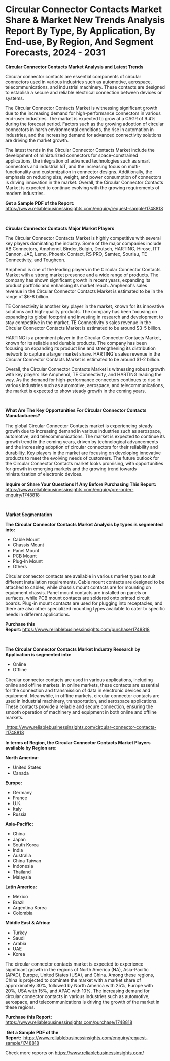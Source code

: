 <p><h1>Circular Connector Contacts Market Share & Market New Trends Analysis Report By Type, By Application, By End-use, By Region, And Segment Forecasts, 2024 - 2031</h1></p><p><strong>Circular Connector Contacts Market Analysis and Latest Trends</strong></p>
<p><p>Circular connector contacts are essential components of circular connectors used in various industries such as automotive, aerospace, telecommunications, and industrial machinery. These contacts are designed to establish a secure and reliable electrical connection between devices or systems.</p><p>The Circular Connector Contacts Market is witnessing significant growth due to the increasing demand for high-performance connectors in various end-user industries. The market is expected to grow at a CAGR of 9.4% during the forecast period. Factors such as the growing adoption of circular connectors in harsh environmental conditions, the rise in automation in industries, and the increasing demand for advanced connectivity solutions are driving the market growth.</p><p>The latest trends in the Circular Connector Contacts Market include the development of miniaturized connectors for space-constrained applications, the integration of advanced technologies such as smart connectors and industrial IoT, and the increasing focus on multi-functionality and customization in connector designs. Additionally, the emphasis on reducing size, weight, and power consumption of connectors is driving innovation in the market. Overall, the Circular Connector Contacts Market is expected to continue evolving with the growing requirements of modern industries.</p></p>
<p><strong>Get a Sample PDF of the Report:&nbsp;</strong> <a href="https://www.reliablebusinessinsights.com/enquiry/request-sample/1748818">https://www.reliablebusinessinsights.com/enquiry/request-sample/1748818</a></p>
<p>&nbsp;</p>
<p><strong>Circular Connector Contacts Major Market Players</strong></p>
<p><p>The Circular Connector Contacts Market is highly competitive with several key players dominating the industry. Some of the major companies include AB Connectors, Amphenol, Binder, Bulgin, Deutsch, HARTING, Hirose, ITT Cannon, JAE, Lemo, Phoenix Contact, RS PRO, Samtec, Souriau, TE Connectivity, and Toughcon.</p><p>Amphenol is one of the leading players in the Circular Connector Contacts Market with a strong market presence and a wide range of products. The company has shown significant growth in recent years, expanding its product portfolio and enhancing its market reach. Amphenol's sales revenue in the Circular Connector Contacts Market is estimated to be in the range of $6-8 billion.</p><p>TE Connectivity is another key player in the market, known for its innovative solutions and high-quality products. The company has been focusing on expanding its global footprint and investing in research and development to stay competitive in the market. TE Connectivity's sales revenue in the Circular Connector Contacts Market is estimated to be around $3-5 billion.</p><p>HARTING is a prominent player in the Circular Connector Contacts Market, known for its reliable and durable products. The company has been focusing on expanding its product line and strengthening its distribution network to capture a larger market share. HARTING's sales revenue in the Circular Connector Contacts Market is estimated to be around $1-2 billion.</p><p>Overall, the Circular Connector Contacts Market is witnessing robust growth with key players like Amphenol, TE Connectivity, and HARTING leading the way. As the demand for high-performance connectors continues to rise in various industries such as automotive, aerospace, and telecommunications, the market is expected to show steady growth in the coming years.</p></p>
<p>&nbsp;</p>
<p><strong>What Are The Key Opportunities For Circular Connector Contacts Manufacturers?</strong></p>
<p><p>The global Circular Connector Contacts market is experiencing steady growth due to increasing demand in various industries such as aerospace, automotive, and telecommunications. The market is expected to continue its growth trend in the coming years, driven by technological advancements and the increasing adoption of circular connectors for their reliability and durability. Key players in the market are focusing on developing innovative products to meet the evolving needs of customers. The future outlook for the Circular Connector Contacts market looks promising, with opportunities for growth in emerging markets and the growing trend towards miniaturization of electronic devices.</p></p>
<p><strong>Inquire or Share Your Questions If Any Before Purchasing This Report:</strong> <a href="https://www.reliablebusinessinsights.com/enquiry/pre-order-enquiry/1748818">https://www.reliablebusinessinsights.com/enquiry/pre-order-enquiry/1748818</a></p>
<p>&nbsp;</p>
<p><strong>Market Segmentation</strong></p>
<p><strong>The Circular Connector Contacts Market Analysis by types is segmented into:</strong></p>
<p><ul><li>Cable Mount</li><li>Chassis Mount</li><li>Panel Mount</li><li>PCB Mount</li><li>Plug-In Mount</li><li>Others</li></ul></p>
<p><p>Circular connector contacts are available in various market types to suit different installation requirements. Cable mount contacts are designed to be attached to cables, while chassis mount contacts are for mounting on equipment chassis. Panel mount contacts are installed on panels or surfaces, while PCB mount contacts are soldered onto printed circuit boards. Plug-in mount contacts are used for plugging into receptacles, and there are also other specialized mounting types available to cater to specific needs in different applications.</p></p>
<p><strong>Purchase this Report:&nbsp;</strong><a href="https://www.reliablebusinessinsights.com/purchase/1748818">https://www.reliablebusinessinsights.com/purchase/1748818</a></p>
<p>&nbsp;</p>
<p><strong>The Circular Connector Contacts Market Industry Research by Application is segmented into:</strong></p>
<p><ul><li>Online</li><li>Offline</li></ul></p>
<p><p>Circular connector contacts are used in various applications, including online and offline markets. In online markets, these contacts are essential for the connection and transmission of data in electronic devices and equipment. Meanwhile, in offline markets, circular connector contacts are used in industrial machinery, transportation, and aerospace applications. These contacts provide a reliable and secure connection, ensuring the smooth operation of machinery and equipment in both online and offline markets.</p></p>
<p><a href="https://www.reliablebusinessinsights.com/circular-connector-contacts-r1748818">&nbsp;https://www.reliablebusinessinsights.com/circular-connector-contacts-r1748818</a></p>
<p><strong>In terms of Region, the Circular Connector Contacts Market Players available by Region are:</strong></p>
<p>
    <p> <strong> North America: </strong>
        <ul>
            <li>United States</li>
            <li>Canada</li>
        </ul>
        </p> 
    <p> <strong> Europe: </strong>
        <ul>
            <li>Germany</li>
            <li>France</li>
            <li>U.K.</li>
            <li>Italy</li>
            <li>Russia</li>
        </ul>
        </p> 
    <p> <strong> Asia-Pacific: </strong>
        <ul>
            <li>China</li>
            <li>Japan</li>
            <li>South Korea</li>
            <li>India</li>
            <li>Australia</li>
            <li>China Taiwan</li>
            <li>Indonesia</li>
            <li>Thailand</li>
            <li>Malaysia</li>
        </ul>
        </p> 
    <p> <strong> Latin America: </strong>
        <ul>
            <li>Mexico</li>
            <li>Brazil</li>
            <li>Argentina Korea</li>
            <li>Colombia</li>
        </ul>
        </p> 
    <p> <strong> Middle East & Africa: </strong>
        <ul>
            <li>Turkey</li>
            <li>Saudi</li>
            <li>Arabia</li>
            <li>UAE</li>
            <li>Korea</li>
        </ul>
    </p>
    </p>
<p><p>The circular connector contacts market is expected to experience significant growth in the regions of North America (NA), Asia-Pacific (APAC), Europe, United States (USA), and China. Among these regions, China is projected to dominate the market with a market share of approximately 30%, followed by North America with 25%, Europe with 20%, USA with 15%, and APAC with 10%. The increasing demand for circular connector contacts in various industries such as automotive, aerospace, and telecommunications is driving the growth of the market in these regions.</p></p>
<p><strong>Purchase this Report: </strong><a href="https://www.reliablebusinessinsights.com/purchase/1748818">https://www.reliablebusinessinsights.com/purchase/1748818</a></p>
<p>&nbsp;<strong>Get a Sample PDF of the Report:&nbsp;&nbsp;</strong><a href="https://www.reliablebusinessinsights.com/enquiry/request-sample/1748818">https://www.reliablebusinessinsights.com/enquiry/request-sample/1748818</a></p>
<p><strong></strong></p>
<p>Check more reports on <a href="https://www.reliablebusinessinsights.com/">https://www.reliablebusinessinsights.com/</a></p>